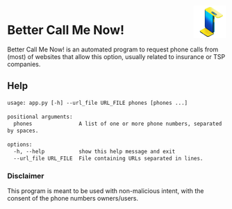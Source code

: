 <img src="BCMN.png" width="75px" height="75px" align="right">

# Better Call Me Now!

Better Call Me Now! is an automated program to request phone calls from (most) of websites that allow this option, usually related to insurance or TSP companies.

## Help

```
usage: app.py [-h] --url_file URL_FILE phones [phones ...]

positional arguments:
  phones               A list of one or more phone numbers, separated by spaces.

options:
  -h, --help           show this help message and exit
  --url_file URL_FILE  File containing URLs separated in lines.
```

### Disclaimer

This program is meant to be used with non-malicious intent, with the consent of the phone numbers owners/users.
